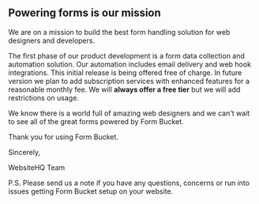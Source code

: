 ## Powering forms is our mission

We are on a mission to build the best form handling solution for web designers
and developers.

The first phase of our product development is a form data collection and
automation solution. Our automation includes email delivery and web hook
integrations. This initial release is being offered free of charge. In future
version we plan to add subscription services with enhanced features for a reasonable
monthly fee. We will **always offer a free tier** but we will add restrictions
on usage.

We know there is a world full of amazing web designers and we can't wait to see
all of the great forms powered by Form Bucket.

Thank you for using Form Bucket.

Sincerely,

WebsiteHQ Team

P.S. Please send us a note if you have any questions, concerns
or run into issues getting Form Bucket setup on your website.
